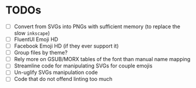 # TODOs

- [ ] Convert from SVGs into PNGs with sufficient memory (to replace the slow `inkscape`)
- [ ] FluentUI Emoji HD
- [ ] Facebook Emoji HD (if they ever support it)
- [ ] Group files by theme?
- [ ] Rely more on GSUB/MORX tables of the font than manual name mapping
- [ ] Streamline code for manipulating SVGs for couple emojis
- [ ] Un-uglify SVGs manipulation code
- [ ] Code that do not offend linting too much
